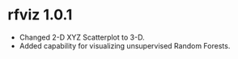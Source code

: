 # rfviz 1.0.1

- Changed 2-D XYZ Scatterplot to 3-D. 
- Added capability for visualizing unsupervised Random Forests. 
